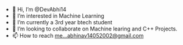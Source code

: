 - 👋 Hi, I’m @DevAbhi14
- 👀 I’m interested in Machine Learning
- 🌱 I’m currently a 3rd year btech student
- 💞️ I’m looking to collaborate on Machine learing and C++ Projects.
- 📫 How to reach me...abhinav14052002@gmail.com

<!---
DevAbhi14/DevAbhi14 is a ✨ special ✨ repository because its `README.md` (this file) appears on your GitHub profile.
You can click the Preview link to take a look at your changes.
--->
